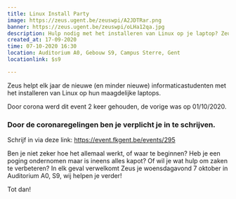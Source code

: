 ```yaml
---
title: Linux Install Party
image: https://zeus.ugent.be/zeuswpi/A2JDTRar.png
banner: https://zeus.ugent.be/zeuswpi/oLHa12qa.jpg
description: Hulp nodig met het installeren van Linux op je laptop? Zeus helpt je graag!
created_at: 17-09-2020
time: 07-10-2020 16:30
location: Auditorium A0, Gebouw S9, Campus Sterre, Gent
locationlink: $s9

---
```


Zeus helpt elk jaar de nieuwe (en minder nieuwe) informaticastudenten met het installeren van Linux op hun maagdelijke laptops.

Door corona werd dit event 2 keer gehouden, de vorige was op 01/10/2020.

### Door de coronaregelingen ben je verplicht je in te schrijven.
Schrijf in via deze link: https://event.fkgent.be/events/295

Ben je niet zeker hoe het allemaal werkt, of waar te beginnen?
Heb je een poging ondernomen maar is ineens alles kapot?
Of wil je wat hulp om zaken te verbeteren?
In elk geval verwelkomt Zeus je woensdagavond 7 oktober in Auditorium A0, S9, wij helpen je verder!

Tot dan!
